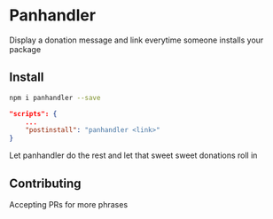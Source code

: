 # Panhandler

Display a donation message and link everytime someone installs your package

## Install

```bash
npm i panhandler --save
```

```json
"scripts": {
    ...
    "postinstall": "panhandler <link>"
}
```

Let panhandler do the rest and let that sweet sweet donations roll in

## Contributing

Accepting PRs for more phrases
